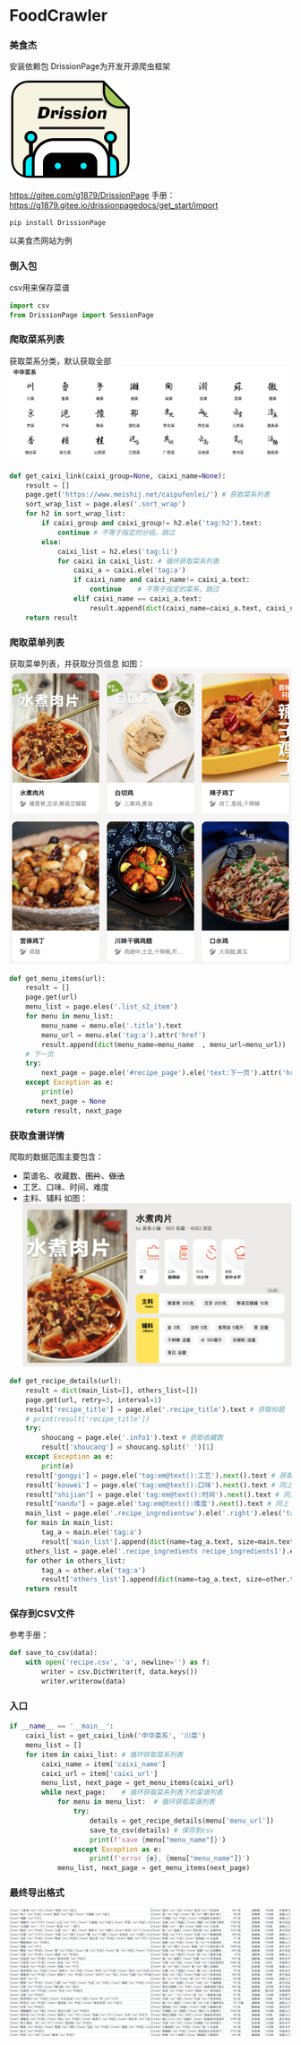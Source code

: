 # FoodCrawler

### 美食杰

安装依赖包
DrissionPage为开发开源爬虫框架

![DrissionPage](/resource/meishijie/Pastedimage20240319154828.png)

https://gitee.com/g1879/DrissionPage
手册：
https://g1879.gitee.io/drissionpagedocs/get_start/import
``` shell
pip install DrissionPage
```

以美食杰网站为例
### 倒入包
csv用来保存菜谱
``` python
import csv
from DrissionPage import SessionPage
```
### 爬取菜系列表

获取菜系分类，默认获取全部
![](/resource/meishijie/Pastedimage20240319153553.png)
```python
def get_caixi_link(caixi_group=None, caixi_name=None):
    result = []
    page.get('https://www.meishij.net/caipufenlei/') # 获取菜系列表
    sort_wrap_list = page.eles('.sort_wrap')
    for h2 in sort_wrap_list:
        if caixi_group and caixi_group!= h2.ele('tag:h2').text:
            continue # 不等于指定的分组，跳过
        else:
            caixi_list = h2.eles('tag:li')
            for caixi in caixi_list: # 循环获取菜系列表
                caixi_a = caixi.ele('tag:a')
                if caixi_name and caixi_name!= caixi_a.text:
                    continue    # 不等于指定的菜系，跳过
                elif caixi_name == caixi_a.text:
                    result.append(dict(caixi_name=caixi_a.text, caixi_url=caixi_a.attr('href')))
    return result
```

### 爬取菜单列表
获取菜单列表，并获取分页信息
如图：
![](/resource/meishijie/Pastedimage20240319154722.png)
```python
def get_menu_items(url):
    result = []
    page.get(url)
    menu_list = page.eles('.list_s2_item')
    for menu in menu_list:
        menu_name = menu.ele('.title').text
        menu_url = menu.ele('tag:a').attr('href')
        result.append(dict(menu_name=menu_name  , menu_url=menu_url))
    # 下一页
    try:
        next_page = page.ele('#recipe_page').ele('text:下一页').attr('href')
    except Exception as e:
        print(e)
        next_page = None
    return result, next_page
```

### 获取食谱详情
爬取的数据范围主要包含：
- 菜谱名、收藏数、~~图片~~、~~做法~~
- 工艺、口味、时间、难度
- 主料、辅料
如图：
![](/resource/meishijie/Pastedimage20240319154558.png)
```python
def get_recipe_details(url):
    result = dict(main_list=[], others_list=[])
    page.get(url, retry=3, interval=1)
    result['recipe_title'] = page.ele('.recipe_title').text # 获取标题
    # print(result['recipe_title'])
    try:
        shoucang = page.ele('.info1').text # 获取收藏数
        result['shoucang'] = shoucang.split(' ')[1]
    except Exception as e:
        print(e)
    result['gongyi'] = page.ele('tag:em@text():工艺').next().text # 获取工艺后一个同级节点的文本
    result['kouwei'] = page.ele('tag:em@text():口味').next().text # 同上
    result["shijian"] = page.ele('tag:em@text():时间').next().text # 同上
    result["nandu"] = page.ele('tag:em@text():难度').next().text # 同上
    main_list = page.ele('.recipe_ingredientsw').ele('.right').eles('tag:strong') # 获取主料列表
    for main in main_list:
        tag_a = main.ele('tag:a')
        result['main_list'].append(dict(name=tag_a.text, size=main.text.split(tag_a.text)[1]))
    others_list = page.ele('.recipe_ingredients recipe_ingredients1').ele('.right').eles('tag:strong') # 获取辅料列表
    for other in others_list:
        tag_a = other.ele('tag:a')
        result['others_list'].append(dict(name=tag_a.text, size=other.text.split(tag_a.text)[1]))
    return result
```

### 保存到CSV文件
参考手册：
```python
def save_to_csv(data):
	with open('recipe.csv', 'a', newline='') as f:
		writer = csv.DictWriter(f, data.keys())
		writer.writerow(data)
```

### 入口
```python
if __name__ == '__main__':
    caixi_list = get_caixi_link('中华菜系', '川菜')
    menu_list = []
    for item in caixi_list: # 循环获取菜系列表
        caixi_name = item['caixi_name']
        caixi_url = item['caixi_url']
        menu_list, next_page = get_menu_items(caixi_url)
        while next_page:    # 循环获取菜系列表下的菜谱列表
            for menu in menu_list:  # 循环获取菜谱列表
                try:
                    details = get_recipe_details(menu['menu_url'])
                    save_to_csv(details) # 保存到csv
                    print(f'save {menu["menu_name"]}')
                except Exception as e:
                    print(f'error {e}, {menu["menu_name"]}')
            menu_list, next_page = get_menu_items(next_page)
```

### 最终导出格式
![](/resource/meishijie/Pastedimage20240319154257.png)


